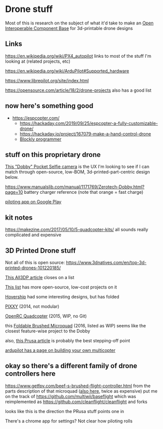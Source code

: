 # Drone stuff

Most of this is research on the subject of what it'd take to make an [Open Interoperable Component Base](c3bc3f1e-8d31-49b9-abad-4f1725ec682f.md) for 3d-printable drone designs

## Links

https://en.wikipedia.org/wiki/PX4_autopilot links to most of the stuff I'm looking at (related projects, etc)

https://en.wikipedia.org/wiki/ArduPilot#Supported_hardware

https://www.librepilot.org/site/index.html

https://opensource.com/article/18/2/drone-projects also has a good list

## now here's something good

- https://espcopter.com/
  - https://hackaday.com/2019/09/25/espcopter-a-fully-customizable-drone/
  - https://hackaday.io/project/167079-make-a-hand-control-drone
  - [Blockly programmer](https://espcopter.com/1513-2/)

## stuff on this proprietary drone

[This "Dobby" Pocket Selfie camera](https://www.amazon.com/ZEROTECH-Dobby-Pocket-Selfie-Camera/dp/B01IZ7MD1I/) is the UX I'm looking to see if I can match through open-source, low-BOM, 3d-printed-part-centric design below.

https://www.manualslib.com/manual/1171769/Zerotech-Dobby.html?page=10 battery charger reference (note that orange = fast charge)

[piloting app on Google Play](https://play.google.com/store/apps/details?id=com.zerotech.cameratime)

## kit notes

https://makezine.com/2017/05/10/5-quadcopter-kits/ all sounds really complicated and expensive

## 3D Printed Drone stuff

Not all of this is open source: https://www.3dnatives.com/en/top-3d-printed-drones-101220185/

[This All3DP article](https://all3dp.com/3d-print-drone-parts/) closes on a list

[This list](http://blog.layertrove.com/3d-printed-drone/) has more open-source, low-cost projects on it

[Hovership](http://www.thingiverse.com/Hovership/designs) had some interesting designs, but has folded

[PIXXY](https://www.thingiverse.com/thing:272234) (2014, not modular)

[OpenRC Quadcopter](http://www.thingiverse.com/thing:793425) (2015, WIP, no Git)

this [Foldable Brushed Microquad](https://www.thingiverse.com/thing:1604440) (2016, listed as WIP) seems like the closest feature-wise project to the Dobby

also, [this Prusa article](https://blog.prusaprinters.org/how-to-build-a-3d-printed-micro-drone/) is probably the best stepping-off point

[ardupilot has a page on building your own multicopter](http://ardupilot.org/copter/docs/build-your-own-multicopter.html)

## okay so there's a different family of drone controllers here

https://www.getfpv.com/beef-s-brushed-flight-controller.html from the parts description of that microquad ([also here][beef2], twice as expensive) put me on the track of https://github.com/multiwii/baseflight which was reimplemented as https://github.com/cleanflight/cleanflight and forks

[beef2]: https://www.thingbits.net/products/3dfly-beef-s-brushed-board-flight-controller

looks like this is the direction the PRusa stuff points one in

There's a chrome app for settings? Not clear how piloting rolls
